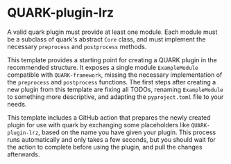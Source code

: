 # QUARK-plugin-lrz

A valid quark plugin must provide at least one module.
Each module must be a subclass of quark's abstract `Core` class, and must implement the necessary `preprocess` and `postprocess` methods.

This template provides a starting point for creating a QUARK plugin in the recommended structure.
It exposes a single module `ExampleModule` compatible with `QUARK-framework`, missing the necessary implementation of the `preprocess` and `postprocess` functions.
The first steps after creating a new plugin from this template are fixing all TODOs, renaming `ExampleModule` to something more descriptive, and adapting the `pyproject.toml` file to your needs.

This template includes a GitHub action that prepares the newly created plugin for use with quark by exchanging some placeholders like `QUARK-plugin-lrz`, based on the name you have given your plugin.
This process runs automatically and only takes a few seconds, but you should wait for the action to complete before using the plugin, and pull the changes afterwards.
